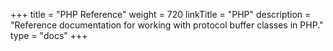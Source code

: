 +++
title = "PHP Reference"
weight = 720
linkTitle = "PHP"
description = "Reference documentation for working with protocol buffer classes in PHP."
type = "docs"
+++
